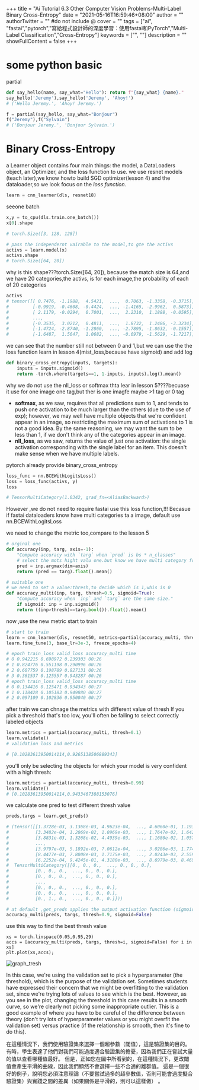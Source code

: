 +++
title = "Ai Tutorial 6.3 Other Computer Vision Problems-Multi-Label Binary Cross-Entropy"
date = "2021-05-16T16:59:46+08:00"
author = ""
authorTwitter = "" #do not include @
cover = ""
tags = ["ai", "fastai","pytorch","寫給程式設計師的深度學習：使用fastai和PyTorch","Multi-Label Classification","Cross-Entropy"]
keywords = ["", ""]
description = ""
showFullContent = false
+++

# some python basic

partial

```py
def say_hello(name, say_what="Hello"): return f"{say_what} {name}."
say_hello('Jeremy'),say_hello('Jeremy', 'Ahoy!')
# ('Hello Jeremy.', 'Ahoy! Jeremy.')

```

```py
f = partial(say_hello, say_what="Bonjour")
f("Jeremy"),f("Sylvain")
# ('Bonjour Jeremy.', 'Bonjour Sylvain.')
```

# Binary Cross-Entropy

a Learner object contains four main things: the model, a DataLoaders object, an Optimizer, and the loss function to use.
we use resnet models (teach later),we know howto build SGD optimizer(lesson 4) and the dataloader,so we look focus on the _loss function_.

```py
learn = cnn_learner(dls, resnet18)
```

seeone batch

```py
x,y = to_cpu(dls.train.one_batch())
x[0].shape

# torch.Size([3, 128, 128])
```

```py
# pass the independernt vairable to the model,to gte the activs 
activs = learn.model(x)
activs.shape
# torch.Size([64, 20])
```

why is this shape???torch.Size([64, 20]), because the match size is 64,and we have 20 categories,the activs, is for each image,the probability of each of 20 categories

```py
activs
# tensor([[ 0.7476, -1.1988,  4.5421,  ...,  0.7063, -1.3358, -0.3715],
#         [-0.9919, -0.4608, -0.4424,  ..., -1.4165, -2.9962,  0.5873],
#         [ 2.1179, -0.0294,  0.7001,  ...,  2.2310,  1.1888, -0.0595],
#         ...,
#         [-0.3535,  3.0212,  0.4811,  ...,  1.8732,  1.2486, -3.3234],
#         [-1.4724, -2.8740, -1.2860,  ..., -2.7895, -1.8632, -0.1557],
#         [-1.6487,  1.5647,  1.0682,  ..., -0.6979, -1.5629, -1.7217]], grad_fn=<MmBackward>)
```

we can see that the number still not between 0 and 1,but we can use the the loss function learn in lesson 4(mist_loss,because have sigmoid) and add log

```py
def binary_cross_entropy(inputs, targets):
    inputs = inputs.sigmoid()
    return -torch.where(targets==1, 1-inputs, inputs).log().mean()
```

why we do not use the nll_loss or softmax thta lear in lesson 5????becuase it use for one image one tag,but ther is one imagfe maybe >1 tag or 0 tag

* **softmax**, as we saw, requires that all predictions sum to 1, and tends to push one activation to be much larger than the others (due to the use of exp); however, we may well have multiple objects that we're confident appear in an image, so restricting the maximum sum of activations to 1 is not a good idea. By the same reasoning, we may want the sum to be less than 1, if we don't think any of the categories appear in an image.
* **nll_loss**, as we saw, returns the value of just one activation: the single activation corresponding with the single label for an item. This doesn't make sense when we have multiple labels.

pytorch already provide binary_cross_entropy

```py
loss_func = nn.BCEWithLogitsLoss()
loss = loss_func(activs, y)
loss

# TensorMultiCategory(1.0342, grad_fn=<AliasBackward>)
```

However ,we do not need to require fastai use this loss function,!!! Becasue if fastai dataloaders know have multi categories ta a image, default use nn.BCEWithLogitsLoss

we need to change the metric too,compare to the lesson 5

```py
# orginal one
def accuracy(inp, targ, axis=-1):
    "Compute accuracy with `targ` when `pred` is bs * n_classes"
    # select the mots hight valu one.but know we have multi category for a image
    pred = inp.argmax(dim=axis)
    return (pred == targ).float().mean()
```

```py
# suitable one
# we need to set a value:thresh,to decide which is 1,whis is 0
def accuracy_multi(inp, targ, thresh=0.5, sigmoid=True):
    "Compute accuracy when `inp` and `targ` are the same size."
    if sigmoid: inp = inp.sigmoid()
    return ((inp>thresh)==targ.bool()).float().mean()
```

now ,use the new metric start to train

```py
# start to train
learn = cnn_learner(dls, resnet50, metrics=partial(accuracy_multi, thresh=0.2))
learn.fine_tune(3, base_lr=3e-3, freeze_epochs=4)

# epoch train_loss valid_loss accuracy_multi time
# 0 0.942215 0.698972 0.239303 00:26
# 1 0.824776 0.551198 0.290996 00:26
# 2 0.607759 0.198789 0.827131 00:26
# 3 0.361537 0.125557 0.943287 00:26
# epoch train_loss valid_loss accuracy_multi time
# 0 0.134416 0.125471 0.934343 00:27
# 1 0.118428 0.105183 0.949880 00:27
# 2 0.097109 0.102836 0.950040 00:27
```

after train we can chnage the metrics with different value of thresh If you pick a threshold that's too low, you'll often be failing to select correctly labeled objects

```py
learn.metrics = partial(accuracy_multi, thresh=0.1)
learn.validate()
# validation loss and metrics

# [0.10283613950014114,0.9265138506889343]
```

you'll only be selecting the objects for which your model is very confident with a high thresh:

```py
learn.metrics = partial(accuracy_multi, thresh=0.99)
learn.validate()
# [0.10283613950014114,0.9433467388153076]
```

we calculate one pred to test different thresh value

```py
preds,targs = learn.get_preds()

# (tensor([[1.3728e-03, 3.1368e-03, 4.9623e-04,  ..., 4.6060e-01, 1.1935e-03, 9.1202e-02],
#          [3.3482e-04, 1.2069e-02, 1.0969e-03,  ..., 1.7647e-02, 1.6421e-03, 9.6689e-04],
#          [3.8831e-03, 1.3268e-02, 4.4939e-03,  ..., 1.1680e-02, 1.0579e-03, 2.7399e-03],
#          ...,
#          [3.9797e-03, 5.1892e-03, 7.0612e-04,  ..., 3.0286e-03, 1.7749e-03, 7.1625e-03],
#          [8.4477e-03, 7.8008e-03, 1.7175e-03,  ..., 2.0243e-03, 2.5596e-02, 1.8781e-03],
#          [6.2252e-04, 9.4245e-01, 4.3180e-03,  ..., 8.6979e-03, 8.4691e-04, 5.2906e-03]]),
#  TensorMultiCategory([[0., 0., 0.,  ..., 0., 0., 0.],
#          [0., 0., 0.,  ..., 0., 0., 0.],
#          [0., 0., 0.,  ..., 0., 0., 0.],
#          ...,
#          [0., 0., 0.,  ..., 0., 0., 0.],
#          [0., 0., 0.,  ..., 0., 0., 0.],
#          [0., 1., 0.,  ..., 0., 0., 0.]]))
```

```py
# at default ,get_preds applies the output activation function (sigmoid, in this case) for us, so we'll need to tell accuracy_multi to not apply it:
accuracy_multi(preds, targs, thresh=0.9, sigmoid=False)
```

use this way to find the best thresh value
```
xs = torch.linspace(0.05,0.95,29)
accs = [accuracy_multi(preds, targs, thresh=i, sigmoid=False) for i in xs]
plt.plot(xs,accs);
```

![graph_tresh](/img/ai_t/t1/graph_tresh.PNG)

In this case, we're using the validation set to pick a hyperparameter (the threshold), which is the purpose of the validation set. Sometimes students have expressed their concern that we might be overfitting to the validation set, since we're trying lots of values to see which is the best. However, as you see in the plot, changing the threshold in this case results in a smooth curve, so we're clearly not picking some inappropriate outlier. This is a good example of where you have to be careful of the difference between theory (don't try lots of hyperparameter values or you might overfit the validation set) versus practice (if the relationship is smooth, then it's fine to do this).

在這種情況下，我們使用驗證集來選擇一個超參數（閾值），這是驗證集的目的。 有時，學生表達了他們對我們可能過度適合驗證集的擔憂，因為我們正在嘗試大量的值以查看哪種值最好。 但是，正如您在圖中所看到的，在這種情況下，更改閾值會產生平滑的曲線，因此我們顯然不會選擇一些不合適的離群值。 這是一個很好的例子，說明您必須注意理論（不要嘗試過多的超參數值，否則可能會過度擬合驗證集）與實踐之間的差異（如果關係是平滑的，則可以這樣做） 。